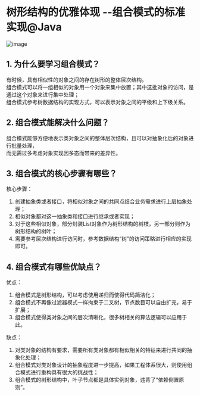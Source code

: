 # 树形结构的优雅体现 --组合模式的标准实现@Java
![image](https://user-images.githubusercontent.com/64548919/131217934-6844e315-a0b5-47f0-834c-6de1976845a2.png)
## 1. 为什么要学习组合模式？
有时候，具有相似性的对象之间的存在树形的整体层次结构。      
组合模式可以将一组相似的对象用一个对象来集中放置；其中这批对象的访问，是通过这个对象来进行集中处理；      
组合模式参考树数据结构的实现方式，可以表示对象之间的平级和上下级关系。

## 2. 组合模式能解决什么问题？
组合模式能够方便地表示类对象之间的整体层次结构，且可以对抽象化后的对象进行批量处理，     
而无需过多考虑对象实现因多态而带来的差异性。

## 3. 组合模式的核心步骤有哪些？
核心步骤：      
1. 创建抽象类或者接口，将相似对象之间的共同点结合业务需求进行上层抽象处理；      
2. 相似对象都对这一抽象类和接口进行继承或者实现；     
3. 对于这些相似对象，部分封装List对象作为树形结构的树枝，另一部分则作为树形结构的树叶；     
4. 需要参考层次结构进行访问时，参考数据结构“树”的访问策略进行相应的实现即可。     

## 4. 组合模式有哪些优缺点？
优点：     
1. 组合模式是树形结构，可以考虑使用递归而使得代码简洁化；     
2. 组合模式不再像过滤器模式一样拘束于二叉树，节点数目可以自由扩充，易于扩展；     
3. 组合模式使得类对象之间的层次清晰化，很多树相关的算法逻辑可以应用于此。      

缺点：
1. 对类对象的结构有要求，需要所有类对象都有相似相关的特征来进行共同的抽象化处理；       
2. 组合模式对类对象设计的抽象程度进一步提高，如果工程体系很大，则使用组合模式进行重构具有很大的挑战性；     
3. 组合模式的树形结构中，叶子节点都是具体实例对象，违背了“依赖倒置原则”。
